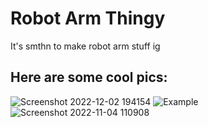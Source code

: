 # Robot Arm Thingy
It's smthn to make robot arm stuff ig

## Here are some cool pics:
![Screenshot 2022-12-02 194154](https://user-images.githubusercontent.com/57051885/205363880-c59deda6-6b38-4f8d-a5f5-558b0ecb00b7.png)
![Example](https://user-images.githubusercontent.com/57051885/195630308-ba640372-aaca-40e1-a069-3018957cde6a.png)
![Screenshot 2022-11-04 110908](https://user-images.githubusercontent.com/57051885/199947645-2cc91066-a194-4078-ae75-a7094f7be474.png)
